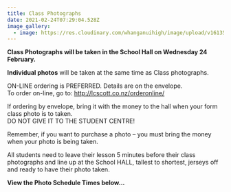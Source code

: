 ```yaml
---
title: Class Photographs
date: 2021-02-24T07:29:04.528Z
image_gallery:
  - image: https://res.cloudinary.com/whanganuihigh/image/upload/v1613511616/Events/PHOTO-SCHEDULE.jpg
---
```

**Class Photographs will be taken in the School Hall on Wednesday 24 February.**

**Individual photos** will be taken at the same time as Class photographs.  

ON-LINE ordering is PREFERRED. Details are on the envelope.  
To order on-line, go to: <http://lcscott.co.nz/orderonline/>

If ordering by envelope, bring it with the money to the hall when your form class photo is to taken.  
DO NOT GIVE IT TO THE STUDENT CENTRE!  

Remember, if you want to purchase a photo – you must bring the money when your photo is being taken.

All students need to leave their lesson 5 minutes before their class photographs and line up at the School HALL, tallest to shortest, jerseys off and ready to have their photo taken.



**View the Photo Schedule Times below...** 
